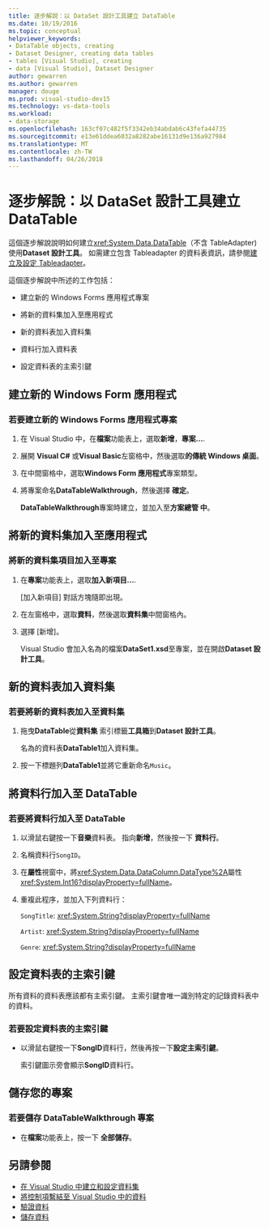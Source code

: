 ```yaml
---
title: 逐步解說：以 DataSet 設計工具建立 DataTable
ms.date: 10/19/2016
ms.topic: conceptual
helpviewer_keywords:
- DataTable objects, creating
- Dataset Designer, creating data tables
- tables [Visual Studio], creating
- data [Visual Studio], Dataset Designer
author: gewarren
ms.author: gewarren
manager: douge
ms.prod: visual-studio-dev15
ms.technology: vs-data-tools
ms.workload:
- data-storage
ms.openlocfilehash: 163cf07c482f5f3342eb34abdab6c43fefa44735
ms.sourcegitcommit: e13e61ddea6032a8282abe16131d9e136a927984
ms.translationtype: MT
ms.contentlocale: zh-TW
ms.lasthandoff: 04/26/2018
---
```

# <a name="walkthrough-creating-a-datatable-in-the-dataset-designer"></a>逐步解說：以 DataSet 設計工具建立 DataTable

這個逐步解說說明如何建立<xref:System.Data.DataTable>（不含 TableAdapter) 使用**Dataset 設計工具**。 如需建立包含 Tableadapter 的資料表資訊，請參閱[建立及設定 Tableadapter](../data-tools/create-and-configure-tableadapters.md)。

這個逐步解說中所述的工作包括：

-   建立新的 Windows Forms 應用程式專案

-   將新的資料集加入至應用程式

-   新的資料表加入資料集

-   資料行加入資料表

-   設定資料表的主索引鍵

## <a name="creating-a-new-windows-forms-application"></a>建立新的 Windows Form 應用程式

### <a name="to-create-a-new-windows-forms-application-project"></a>若要建立新的 Windows Forms 應用程式專案

1. 在 Visual Studio 中，在**檔案**功能表上，選取**新增**，**專案...**.

2. 展開  **Visual C#** 或**Visual Basic**左窗格中，然後選取**的傳統 Windows 桌面**。

3. 在中間窗格中，選取**Windows Form 應用程式**專案類型。

4. 將專案命名**DataTableWalkthrough**，然後選擇 **確定**。

     **DataTableWalkthrough**專案時建立，並加入至**方案總管 中**。

## <a name="adding-a-new-dataset-to-the-application"></a>將新的資料集加入至應用程式

### <a name="to-add-a-new-dataset-item-to-the-project"></a>將新的資料集項目加入至專案

1.  在**專案**功能表上，選取**加入新項目...**.

     [加入新項目] 對話方塊隨即出現。

2.  在左窗格中，選取**資料**，然後選取**資料集**中間窗格內。

3.  選擇 [新增]。

     Visual Studio 會加入名為的檔案**DataSet1.xsd**至專案，並在開啟**Dataset 設計工具**。

## <a name="adding-a-new-datatable-to-the-dataset"></a>新的資料表加入資料集

### <a name="to-add-a-new-data-table-to-the-dataset"></a>若要將新的資料表加入至資料集

1.  拖曳**DataTable**從**資料集** 索引標籤**工具箱**到**Dataset 設計工具**。

     名為的資料表**DataTable1**加入資料集。

2.  按一下標題列**DataTable1**並將它重新命名`Music`。

## <a name="adding-columns-to-the-datatable"></a>將資料行加入至 DataTable

### <a name="to-add-columns-to-the-datatable"></a>若要將資料行加入至 DataTable

1.  以滑鼠右鍵按一下**音樂**資料表。 指向**新增**，然後按一下 **資料行**。

2.  名稱資料行`SongID`。

3.  在**屬性**視窗中，將<xref:System.Data.DataColumn.DataType%2A>屬性<xref:System.Int16?displayProperty=fullName>。

4.  重複此程序，並加入下列資料行：

     `SongTitle`: <xref:System.String?displayProperty=fullName>

     `Artist`: <xref:System.String?displayProperty=fullName>

     `Genre`: <xref:System.String?displayProperty=fullName>

## <a name="setting-the-primary-key-for-the-table"></a>設定資料表的主索引鍵

所有資料的資料表應該都有主索引鍵。 主索引鍵會唯一識別特定的記錄資料表中的資料。

### <a name="to-set-the-primary-key-of-the-data-table"></a>若要設定資料表的主索引鍵

-   以滑鼠右鍵按一下**SongID**資料行，然後再按一下**設定主索引鍵**。

     索引鍵圖示旁會顯示**SongID**資料行。

## <a name="saving-your-project"></a>儲存您的專案

### <a name="to-save-the-datatablewalkthrough-project"></a>若要儲存 DataTableWalkthrough 專案

-   在**檔案**功能表上，按一下 **全部儲存**。

## <a name="see-also"></a>另請參閱

- [在 Visual Studio 中建立和設定資料集](../data-tools/create-and-configure-datasets-in-visual-studio.md)
- [將控制項繫結至 Visual Studio 中的資料](../data-tools/bind-controls-to-data-in-visual-studio.md)
- [驗證資料](../data-tools/validate-data-in-datasets.md)
- [儲存資料](../data-tools/saving-data.md)